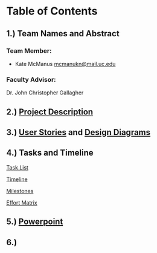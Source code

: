 # Table of Contents

## 1.) Team Names and Abstract

### Team Member:
 * Kate McManus mcmanukn@mail.uc.edu

### Faculty Advisor:
Dr. John Christopher Gallagher

## 2.) [Project Description](https://github.com/KateMcManus/SeniorDesign/blob/master/Assignments%20Fall%202021/ProjectDescription.md)

## 3.) [User Stories](https://github.com/KateMcManus/SeniorDesign/blob/master/Assignments%20Fall%202021/User_Stories.md) and [Design Diagrams](https://github.com/KateMcManus/SeniorDesign/tree/master/Assignments%20Fall%202021/Design%20Documents)

## 4.) Tasks and Timeline
[Task List](https://github.com/KateMcManus/SeniorDesign/blob/master/Assignments%20Fall%202021/Task_list.md)

[Timeline](https://github.com/KateMcManus/SeniorDesign/blob/master/Assignments%20Fall%202021/Timeline.md)

[Milestones](https://github.com/KateMcManus/SeniorDesign/blob/master/Assignments%20Fall%202021/Milestones.md)

[Effort Matrix](https://github.com/KateMcManus/SeniorDesign/blob/master/Assignments%20Fall%202021/EffortMatrix.png)

## 5.) [Powerpoint](https://github.com/KateMcManus/SeniorDesign/blob/master/Assignments%20Fall%202021/Senior%20Project%20Powerpoint.pptx)

## 6.) 
